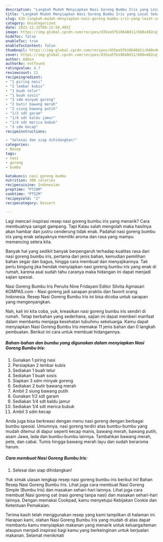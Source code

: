 ```yaml
---
description: "Langkah Mudah Menyiapkan Nasi Goreng Bumbu Iris yang Lezat Sekali}"
title: "Langkah Mudah Menyiapkan Nasi Goreng Bumbu Iris yang Lezat Sekali}"
slug: 635-langkah-mudah-menyiapkan-nasi-goreng-bumbu-iris-yang-lezat-sekali
category: Uncategorized
date: 2022-12-22T08:12:50.495Z
image: https://img-global.cpcdn.com/recipes/d35ea5fb10648d11/680x482cq70/nasi-goreng-bumbu-iris-foto-resep-utama.jpg
hideToc: false
enableToc: true
enableTocContent: false
thumbnail: https://img-global.cpcdn.com/recipes/d35ea5fb10648d11/680x482cq70/nasi-goreng-bumbu-iris-foto-resep-utama.jpg
cover: https://img-global.cpcdn.com/recipes/d35ea5fb10648d11/680x482cq70/nasi-goreng-bumbu-iris-foto-resep-utama.jpg
author: Admin
authorAv: notfound
ratingvalue: 4.7
reviewcount: 21
recipeingredient:
- "1 piring nasi"
- "2 lembar kubis"
- "1 buah telur"
- "1 buah sosis"
- "3 sdm minyak goreng"
- "2 butir bawang merah"
- "2 siung bawang putih"
- "1/2 sdt garam"
- "1/4 sdt kaldu jamur"
- "1/4 sdt merica bubuk"
- "3 sdm kecap"
recipeinstructions:

- "Selesai dan siap dihidangkan!"
categories:
- Resep
tags:
- nasi
- goreng
- bumbu

katakunci: nasi goreng bumbu 
nutrition: 300 calories
recipecuisine: Indonesian
preptime: "PT28M"
cooktime: "PT52M"
recipeyield: "2"
recipecategory: Dessert

---
```



Lagi mencari inspirasi resep nasi goreng bumbu iris yang menarik? Cara membuatnya sangat gampang. Tapi Kalau salah mengolah maka hasilnya akan hambar dan justru cenderung tidak enak. Padahal nasi goreng bumbu iris yang enak selayaknya memiliki aroma dan rasa yang mampu memancing selera kita.


Banyak hal yang sedikit banyak berpengaruh terhadap kualitas rasa dari nasi goreng bumbu iris, pertama dari jenis bahan, kemudian pemilihan bahan segar dan bagus, hingga cara membuat dan menyajikannya. Tak perlu bingung jika hendak menyiapkan nasi goreng bumbu iris yang enak di rumah, karena asal sudah tahu caranya maka hidangan ini dapat menjadi sajian spesial.

Nasi Goreng Bumbu Iris Penulis Nine Fridayani Editor Silvita Agmasari KOMPAS.com - Nasi goreng jadi sarapan praktis dan favorit orang Indonesia. Resep Nasi Goreng Bumbu Iris ini bisa dicoba untuk sarapan yang mengenyangkan.


Nah, kali ini kita coba, yuk, kreasikan nasi goreng bumbu iris sendiri di rumah. Tetap berbahan yang sederhana, sajian ini dapat memberi manfaat dalam membantu menjaga kesehatan tubuhmu sekeluarga. Kamu dapat menyiapkan Nasi Goreng Bumbu Iris memakai 11 jenis bahan dan 0 langkah pembuatan. Berikut ini cara untuk membuat hidangannya.

<!--inarticleads1-->

##### Bahan-bahan dan bumbu yang digunakan dalam menyiapkan Nasi Goreng Bumbu Iris:

1. Gunakan 1 piring nasi
1. Persiapkan 2 lembar kubis
1. Sediakan 1 buah telur
1. Sediakan 1 buah sosis
1. Siapkan 3 sdm minyak goreng
1. Sediakan 2 butir bawang merah
1. Ambil 2 siung bawang putih
1. Gunakan 1/2 sdt garam
1. Sediakan 1/4 sdt kaldu jamur
1. Sediakan 1/4 sdt merica bubuk
1. Ambil 3 sdm kecap


Anda juga bisa berkreasi dengan menu nasi goreng dengan berbagai bumbu spesial. Umumnya, nasi goreng terdiri atas bumbu-bumbu yang mudah ditemui di dapur seperti kecap manis, bawang merah, bawang putih, asam Jawa, lada dan bumbu-bumbu lainnya. Tambahkan bawang merah, pete, dan cabai. Tumis hingga bawang merah layu dan sudah beraroma harum. 

<!--inarticleads2-->

##### Cara membuat Nasi Goreng Bumbu Iris:


1. Selesai dan siap dihidangkan!

Yuk simak ulasan lengkap resep nasi goreng bumbu iris berikut ini! Bahan Resep Nasi Goreng Bumbu Iris. Lihat juga cara membuat Nasi Goreng Simple (Bumbu Iris) dan masakan sehari-hari lainnya. Lihat juga cara membuat Nasi goreng oat (nasi goreng tanpa nasi) dan masakan sehari-hari lainnya. Dengan memakai Cookpad, kamu menyetujui Kebijakan Cookie dan Ketentuan Pemakaian. 

Terima kasih telah menggunakan resep yang kami tampilkan di halaman ini. Harapan kami, olahan Nasi Goreng Bumbu Iris yang mudah di atas dapat membantu kamu menyiapkan makanan yang menarik untuk keluarga/teman ataupun menjadi inspirasi bagi kamu yang berkeinginan untuk berjualan makanan. Selamat menikmati
